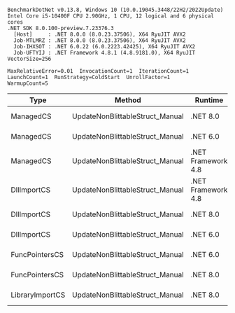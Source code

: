 ```

BenchmarkDotNet v0.13.8, Windows 10 (10.0.19045.3448/22H2/2022Update)
Intel Core i5-10400F CPU 2.90GHz, 1 CPU, 12 logical and 6 physical cores
.NET SDK 8.0.100-preview.7.23376.3
  [Host]     : .NET 8.0.0 (8.0.23.37506), X64 RyuJIT AVX2
  Job-MTLMRZ : .NET 8.0.0 (8.0.23.37506), X64 RyuJIT AVX2
  Job-IHXSOT : .NET 6.0.22 (6.0.2223.42425), X64 RyuJIT AVX2
  Job-UFTYIJ : .NET Framework 4.8.1 (4.8.9181.0), X64 RyuJIT VectorSize=256

MaxRelativeError=0.01  InvocationCount=1  IterationCount=1  
LaunchCount=1  RunStrategy=ColdStart  UnrollFactor=1  
WarmupCount=5  

```
| Type            | Method                          | Runtime            | input                | Mean        | Error | Median      | Min         | Max         | Allocated |
|---------------- |-------------------------------- |------------------- |--------------------- |------------:|------:|------------:|------------:|------------:|----------:|
| ManagedCS       | UpdateNonBlittableStruct_Manual | .NET 8.0           | PInvo(...)truct [49] |    496.3 μs |    NA |    496.3 μs |    496.3 μs |    496.3 μs |     480 B |
| ManagedCS       | UpdateNonBlittableStruct_Manual | .NET 6.0           | PInvo(...)truct [49] |    673.0 μs |    NA |    673.0 μs |    673.0 μs |    673.0 μs |     720 B |
| ManagedCS       | UpdateNonBlittableStruct_Manual | .NET Framework 4.8 | PInvo(...)truct [49] |    765.5 μs |    NA |    765.5 μs |    765.5 μs |    765.5 μs |         - |
| DllImportCS     | UpdateNonBlittableStruct_Manual | .NET Framework 4.8 | PInvo(...)truct [49] | 18,559.3 μs |    NA | 18,559.3 μs | 18,559.3 μs | 18,559.3 μs |         - |
| DllImportCS     | UpdateNonBlittableStruct_Manual | .NET 8.0           | PInvo(...)truct [49] | 18,805.0 μs |    NA | 18,805.0 μs | 18,805.0 μs | 18,805.0 μs |     472 B |
| DllImportCS     | UpdateNonBlittableStruct_Manual | .NET 6.0           | PInvo(...)truct [49] | 19,064.7 μs |    NA | 19,064.7 μs | 19,064.7 μs | 19,064.7 μs |     712 B |
| FuncPointersCS  | UpdateNonBlittableStruct_Manual | .NET 6.0           | PInvo(...)truct [49] | 30,225.8 μs |    NA | 30,225.8 μs | 30,225.8 μs | 30,225.8 μs |     712 B |
| FuncPointersCS  | UpdateNonBlittableStruct_Manual | .NET 8.0           | PInvo(...)truct [49] | 30,289.0 μs |    NA | 30,289.0 μs | 30,289.0 μs | 30,289.0 μs |     472 B |
| LibraryImportCS | UpdateNonBlittableStruct_Manual | .NET 8.0           | PInvo(...)truct [49] | 44,321.6 μs |    NA | 44,321.6 μs | 44,321.6 μs | 44,321.6 μs |     472 B |
